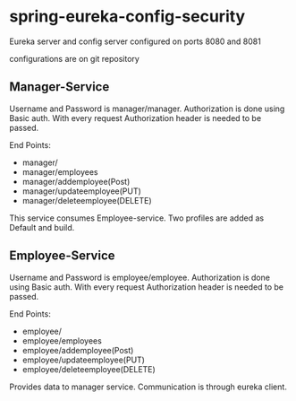 # spring-eureka-config-security

Eureka server and config server configured on ports 8080 and 8081

configurations are on git repository

## Manager-Service 

Username and Password is manager/manager. Authorization is done using Basic auth. With every request Authorization header is needed to be passed. 

End Points: 
  - manager/
  - manager/employees
  - manager/addemployee(Post)
  - manager/updateemployee(PUT)
  - manager/deleteemployee(DELETE)
  
This service consumes Employee-service. 
Two profiles are added as Default and build.


## Employee-Service
Username and Password is employee/employee. Authorization is done using Basic auth. With every request Authorization header is needed to be passed. 

End Points: 
  - employee/
  - employee/employees
  - employee/addemployee(Post)
  - employee/updateemployee(PUT)
  - employee/deleteemployee(DELETE)
  
Provides data to manager service. Communication is through eureka client.



